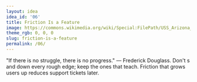 ```yaml
---
layout: idea
idea_id: '06'
title: Friction Is a Feature
image: https://commons.wikimedia.org/wiki/Special:FilePath/USS_Arizona_(BB-39)_burning_at_Pearl_Harbor_1941.jpg
theme_rgb: 0, 0, 0
slug: friction-is-a-feature
permalink: /06/
---
```


"If there is no struggle, there is no progress." — Frederick Douglass. Don't s and down every rough edge; keep the ones that teach. Friction that grows users
 up reduces support tickets later.

